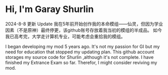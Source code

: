 # Hi, I'm Garay Shurlin

2024-8-8 更新 Update
我在5年前开始创作我的本命模组——仙灵，但因为学业因素（不是原神）最终停更，该github账号存放着我当初的模组的半成品。
如今我已高考完，大学走计算机专业，可能考虑会重拾我的模组。

I began developing my mod 5 years ago. It's not my passion for GI but my need for education that stopped my updating plan. This github account storages my source code for Shurlin ,although it's not complete.
I have finished my Extrance Exam so far. Therefor, I might consider reviving my mod.
